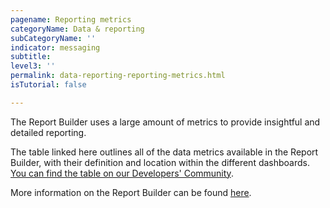 ```yaml
---
pagename: Reporting metrics
categoryName: Data & reporting
subCategoryName: ''
indicator: messaging
subtitle:
level3: ''
permalink: data-reporting-reporting-metrics.html
isTutorial: false

---
```

The Report Builder uses a large amount of metrics to provide insightful and detailed reporting.

The table linked here outlines all of the data metrics available in the Report Builder, with their definition and location within the different dashboards. [You can find the table on our Developers' Community](https://developers.liveperson.com/essential-resources-report-builder-data-metrics.html).

More information on the Report Builder can be found [here](data-reporting-report-builder-report-builder-overview.html).
